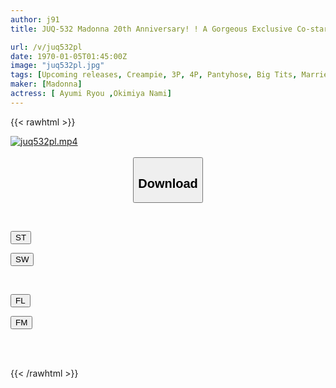 ```yaml
---
author: j91
title: JUQ-532 Madonna 20th Anniversary! ! A Gorgeous Exclusive Co-starring Work! ! On A School Trip, I Shared A Room With Two Senior Female Teachers... 10 Shots In Total Over 2 Days And 1 Night, And I Was Ejaculated Over And Over Again Until Dawn.

url: /v/juq532pl
date: 1970-01-05T01:45:00Z
image: "juq532pl.jpg"
tags: [Upcoming releases, Creampie, 3P, 4P, Pantyhose, Big Tits, Married Woman, Mature Woman	]
maker: [Madonna]
actress: [ Ayumi Ryou ,Okimiya Nami]
---
```



{{< rawhtml >}}

<div class="video" data-videoid="pending_link.html">
    <a href="javascript:;">
        <img src="/v/juq532pl/juq532pl.jpg" width="WIDTH" height="HEIGHT" alt="juq532pl.mp4" loading="lazy">
    </a>
</div>

<script type="text/javascript" src="https://j91.asia/asset/on-demand-pend.js"></script>

<br>
  <link rel="stylesheet" href="https://j91.asia/asset/bs5.css">
  
  <center>
  <button class="btn btn-primary" type="button" data-bs-toggle="collapse" data-bs-target=".multi-collapse" aria-expanded="false" aria-controls="multiCollapseExample1 multiCollapseExample2"><h2>Download</h2></button></center>
</p>
<div class="row">
  <div class="col">
    <div class="collapse multi-collapse" id="multiCollapseExample1">
      <div class="card card-body">
	      	      <br>
<div class="buttons">  
<p><a href="https://j91.asia/pending_link.html" target="_blank"><button class="btn-hover color-3"><i class="fa fa-download"></i> ST</button></a></p>
<p><a href="https://j91.asia/pending_link.html" target="_blank"><button class="btn-hover color-2"><i class="fa fa-download"></i> SW</button></a></p></div>
    </div>
  </div>
</div>
  <div class="col">
    <div class="collapse multi-collapse" id="multiCollapseExample2">
      <div class="card card-body">
	      <br>
<div class="buttons">
<p><a href="https://j91.asia/pending_link.html" target="_blank"><button class="btn-hover color-9"><i class="fa fa-download"></i> FL</button></a></p>
<p><a href="https://j91.asia/pending_link.html" target="_blank"><button class="btn-hover color-8"><i class="fa fa-download"></i> FM</button></a></p></div>
<br><br>
      </div>
    </div>
  </div>
</div>

{{< /rawhtml >}}